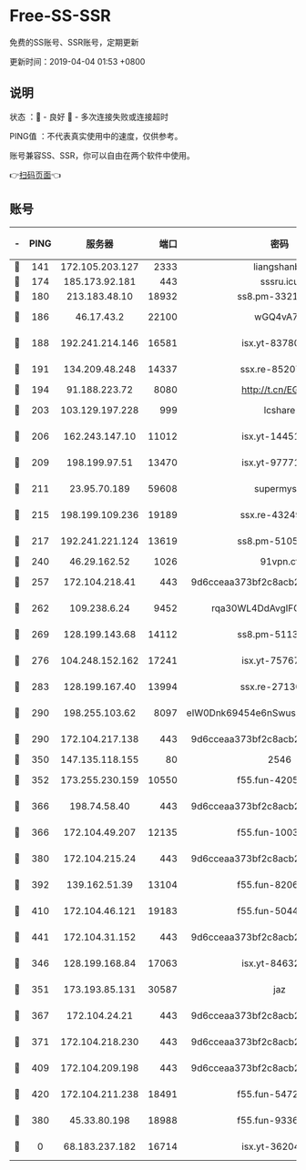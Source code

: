 # Free-SS-SSR

免费的SS账号、SSR账号，定期更新

更新时间：2019-04-04 01:53 +0800

## 说明

状态     ：🙂 - 良好 🙁 - 多次连接失败或连接超时

PING值   ：不代表真实使用中的速度，仅供参考。

账号兼容SS、SSR，你可以自由在两个软件中使用。

👉[扫码页面](https://liesauer.github.io/Free-SS-SSR/)👈

## 账号

|-|PING|服务器|端口|密码|加密方式|区域|
|:----:|:----:|:-----:|-----:|:----:|:----:|:----:|
|🙂|141|172.105.203.127|2333|liangshanbo|chacha20|JP|
|🙂|174|185.173.92.181|443|sssru.icu|rc4-md5|RU|
|🙂|180|213.183.48.10|18932|ss8.pm-33211781|rc4-md5|RU|
|🙂|186|46.17.43.2|22100|wGQ4vA7D|aes-256-gcm|RU|
|🙂|188|192.241.214.146|16581|isx.yt-83780241|aes-256-cfb|US|
|🙂|191|134.209.48.248|14337|ssx.re-85207480|aes-256-cfb|US|
|🙂|194|91.188.223.72|8080|http://t.cn/EGJIyrl|rc4-md5|RU|
|🙂|203|103.129.197.228|999|lcshare|aes-256-cfb|US|
|🙂|206|162.243.147.10|11012|isx.yt-14451395|aes-256-cfb|US|
|🙂|209|198.199.97.51|13470|isx.yt-97771805|aes-256-cfb|US|
|🙂|211|23.95.70.189|59608|supermyssr|chacha20-ietf|US|
|🙂|215|198.199.109.236|19189|ssx.re-43249557|aes-256-cfb|US|
|🙂|217|192.241.221.124|13619|ss8.pm-51057962|aes-256-cfb|US|
|🙂|240|46.29.162.52|1026|91vpn.cf|rc4-md5|RU|
|🙂|257|172.104.218.41|443|9d6cceaa373bf2c8acb22e60b6a58be6|aes-256-cfb|US|
|🙂|262|109.238.6.24|9452|rqa30WL4DdAvgIFG6Fs3znzTa|aes-256-cfb|FR|
|🙂|269|128.199.143.68|14112|ss8.pm-51133545|aes-256-cfb|SG|
|🙂|276|104.248.152.162|17241|isx.yt-75767202|aes-256-cfb|SG|
|🙂|283|128.199.167.40|13994|ssx.re-27130562|aes-256-cfb|SG|
|🙂|290|198.255.103.62|8097|eIW0Dnk69454e6nSwuspv9DmS201tQ0D|aes-256-cfb|US|
|🙂|290|172.104.217.138|443|9d6cceaa373bf2c8acb22e60b6a58be6|aes-256-cfb|US|
|🙂|350|147.135.118.155|80|2546|chacha20|US|
|🙂|352|173.255.230.159|10550|f55.fun-42056790|aes-256-cfb|US|
|🙂|366|198.74.58.40|443|9d6cceaa373bf2c8acb22e60b6a58be6|aes-256-cfb|US|
|🙂|366|172.104.49.207|12135|f55.fun-10038011|aes-256-cfb|SG|
|🙂|380|172.104.215.24|443|9d6cceaa373bf2c8acb22e60b6a58be6|aes-256-cfb|US|
|🙂|392|139.162.51.39|13104|f55.fun-82060458|aes-256-cfb|SG|
|🙂|410|172.104.46.121|19183|f55.fun-50446313|aes-256-cfb|SG|
|🙂|441|172.104.31.152|443|9d6cceaa373bf2c8acb22e60b6a58be6|aes-256-cfb|US|
|🙂|346|128.199.168.84|17063|isx.yt-84632014|aes-256-cfb|SG|
|🙂|351|173.193.85.131|30587|jaz|aes-256-cfb|US|
|🙂|367|172.104.24.21|443|9d6cceaa373bf2c8acb22e60b6a58be6|aes-256-cfb|US|
|🙂|371|172.104.218.230|443|9d6cceaa373bf2c8acb22e60b6a58be6|aes-256-cfb|US|
|🙂|409|172.104.209.198|443|9d6cceaa373bf2c8acb22e60b6a58be6|aes-256-cfb|US|
|🙂|420|172.104.211.238|18491|f55.fun-54724290|aes-256-cfb|US|
|🙁|380|45.33.80.198|18988|f55.fun-93362245|aes-256-cfb|US|
|🙁|0|68.183.237.182|16714|isx.yt-36204757|aes-256-cfb|SG|
